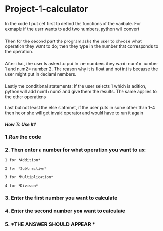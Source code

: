 # Project-1-calculator


### 
In the code I put def first to defind the functions of the varibale. For exmaple if the user wants to add two numbers, python will convert  

### 
Then for the second part the program asks the user to choose what operation they want to do; then they type in the number that corresponds to the operation.  

### 
After that, the user is asked to put in the numbers they want: num1= number 1 and num2= number 2. The reason why it is float and not int is because the user might put in deciaml numbers.

### 
Lastly the conditional statements: If the user selects 1 which is adition, python will add num1+num2 and give them the results. The same applies to the other operations

#### 
Last but not least the else statmnet, if the user puts in some other than 1-4 then he or she will get invaid operator and would have to run it again


#### *How To Use It?*
 ### 1.*Run* the code
 ### 2. Then enter a number for what operation you want to us:
       
    1 for *Addition*
       
    2 for *Subtraction*
       
    3 for *Multiplication*
       
    4 for *Divison*
 ### 3. Enter the first number you want to calculate
 ### 4. Enter the second number you want to calculate
 ### 5. *THE ANSWER SHOULD APPEAR *

  
     
